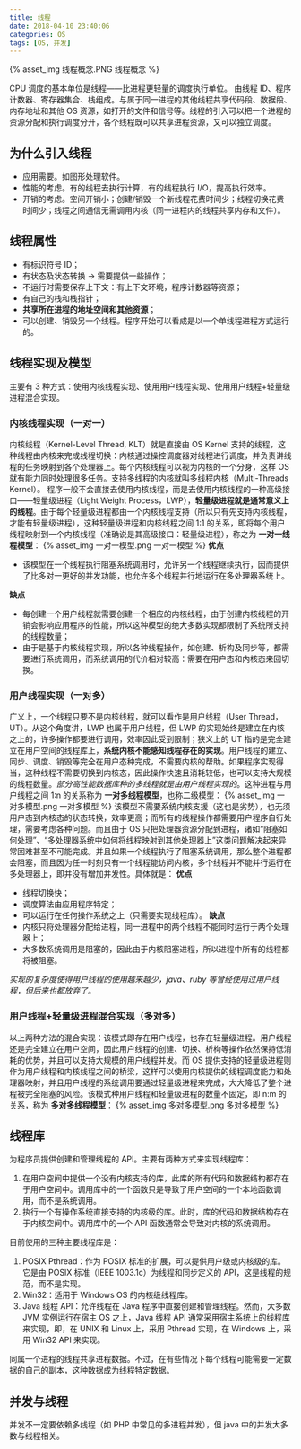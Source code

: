 ```yaml
---
title: 线程
date: 2018-04-10 23:40:06
categories: OS
tags: [OS, 并发]
---
```

{% asset_img 线程概念.PNG 线程概念 %}

CPU 调度的基本单位是线程——比进程更轻量的调度执行单位。
由线程 ID、程序计数器、寄存器集合、栈组成。与属于同一进程的其他线程共享代码段、数据段、内存地址和其他 OS 资源，如打开的文件和信号等。线程的引入可以把一个进程的资源分配和执行调度分开，各个线程既可以共享进程资源，又可以独立调度。

## 为什么引入线程
* 应用需要。如图形处理软件。
* 性能的考虑。有的线程去执行计算，有的线程执行 I/O，提高执行效率。
* 开销的考虑。空间开销小；创建/销毁一个新线程花费时间少；线程切换花费时间少；线程之间通信无需调用内核（同一进程内的线程共享内存和文件）。

## 线程属性
* 有标识符号 ID；
* 有状态及状态转换 → 需要提供一些操作；
* 不运行时需要保存上下文：有上下文环境，程序计数器等资源；
* 有自己的栈和栈指针；
* **共享所在进程的地址空间和其他资源**；
* 可以创建、销毁另一个线程。程序开始可以看成是以一个单线程进程方式运行的。

## 线程实现及模型
主要有 3 种方式：使用内核线程实现、使用用户线程实现、使用用户线程+轻量级进程混合实现。

### 内核线程实现（一对一）
内核线程（Kernel-Level Thread, KLT）就是直接由 OS Kernel 支持的线程，这种线程由内核来完成线程切换：内核通过操控调度器对线程进行调度，并负责讲线程的任务映射到各个处理器上。每个内核线程可以视为内核的一个分身，这样 OS 就有能力同时处理很多任务。支持多线程的内核就叫多线程内核（Multi-Threads Kernel）。
程序一般不会直接去使用内核线程，而是去使用内核线程的一种高级接口——轻量级进程（Light Weight Process，LWP），**轻量级进程就是通常意义上的线程**。由于每个轻量级进程都由一个内核线程支持（所以只有先支持内核线程，才能有轻量级进程），这种轻量级进程和内核线程之间 1:1 的关系，即将每个用户线程映射到一个内核线程（准确说是其高级接口：轻量级进程），称之为 **一对一线程模型**：
{% asset_img 一对一模型.png 一对一模型 %}
**优点**
* 该模型在一个线程执行阻塞系统调用时，允许另一个线程继续执行，因而提供了比多对一更好的并发功能，也允许多个线程并行地运行在多处理器系统上。

**缺点**
* 每创建一个用户线程就需要创建一个相应的内核线程，由于创建内核线程的开销会影响应用程序的性能，所以这种模型的绝大多数实现都限制了系统所支持的线程数量；
* 由于是基于内核线程实现，所以各种线程操作，如创建、析构及同步等，都需要进行系统调用，而系统调用的代价相对较高：需要在用户态和内核态来回切换。

### 用户线程实现（一对多）
广义上，一个线程只要不是内核线程，就可以看作是用户线程（User Thread，UT）。从这个角度讲，LWP 也属于用户线程，但 LWP 的实现始终是建立在内核之上的，许多操作都要进行调用，效率因此受到限制；狭义上的 UT 指的是完全建立在用户空间的线程库上，**系统内核不能感知线程存在的实现**。用户线程的建立、同步、调度、销毁等完全在用户态种完成，不需要内核的帮助。如果程序实现得当，这种线程不需要切换到内核态，因此操作快速且消耗较低，也可以支持大规模的线程数量。_部分高性能数据库种的多线程就是由用户线程实现的_。这种进程与用户线程之间 1:n 的关系称为 **一对多线程模型**，也称二级模型：
{% asset_img 一对多模型.png 一对多模型 %}
该模型不需要系统内核支援（这也是劣势），也无须用户态到内核态的状态转换，效率更高；而所有的线程操作都需要用户程序自行处理，需要考虑各种问题。而且由于 OS 只把处理器资源分配到进程，诸如“阻塞如何处理”、“多处理器系统中如何将线程映射到其他处理器上”这类问题解决起来异常困难甚至不可能完成。并且如果一个线程执行了阻塞系统调用，那么整个进程都会阻塞，而且因为任一时刻只有一个线程能访问内核，多个线程并不能并行运行在多处理器上，即并没有增加并发性。具体就是：
**优点**
* 线程切换快；
* 调度算法由应用程序特定；
* 可以运行在任何操作系统之上（只需要实现线程库）。
**缺点**
* 内核只将处理器分配给进程，同一进程中的两个线程不能同时运行于两个处理器上；
* 大多数系统调用是阻塞的，因此由于内核阻塞进程，所以进程中所有的线程都将被阻塞。

_实现的复杂度使得用户线程的使用越来越少，java、ruby 等曾经使用过用户线程，但后来也都放弃了。_

### 用户线程+轻量级进程混合实现（多对多）
以上两种方法的混合实现：该模式即存在用户线程，也存在轻量级进程。用户线程还是完全建立在用户空间，因此用户线程的创建、切换、析构等操作依然保持低消耗的优势，并且可以支持大规模的用户线程并发。而 OS 提供支持的轻量级进程则作为用户线程和内核线程之间的桥梁，这样可以使用内核提供的线程调度能力和处理器映射，并且用户线程的系统调用要通过轻量级进程来完成，大大降低了整个进程被完全阻塞的风险。该模式种用户线程和轻量级进程的数量不固定，即 n:m 的关系，称为 **多对多线程模型**：
{% asset_img 多对多模型.png 多对多模型 %}


## 线程库
为程序员提供创建和管理线程的 API。主要有两种方式来实现线程库：
1. 在用户空间中提供一个没有内核支持的库，此库的所有代码和数据结构都存在于用户空间中。调用库中的一个函数只是导致了用户空间的一个本地函数调用，而不是系统调用。
2. 执行一个有操作系统直接支持的内核级的库。此时，库的代码和数据结构存在于内核空间中。调用库中的一个 API 函数通常会导致对内核的系统调用。

目前使用的三种主要线程库是：
1. POSIX Pthread：作为 POSIX 标准的扩展，可以提供用户级或内核级的库。它是由 POSIX 标准（IEEE 1003.1c）为线程和同步定义的 API，这是线程的规范，而不是实现。
2. Win32：适用于 Windows OS 的内核级线程库。
3. Java 线程 API：允许线程在 Java 程序中直接创建和管理线程。然而，大多数 JVM 实例运行在宿主 OS 之上，Java 线程 API 通常采用宿主系统上的线程库来实现，即，在 UNIX 和 Linux 上，采用 Pthread 实现，在 Windows 上，采用 Win32 API 来实现。

同属一个进程的线程共享进程数据。不过，在有些情况下每个线程可能需要一定数据的自己的副本，这种数据成为线程特定数据。


## 并发与线程
并发不一定要依赖多线程（如 PHP 中常见的多进程并发），但 java 中的并发大多数与线程相关。